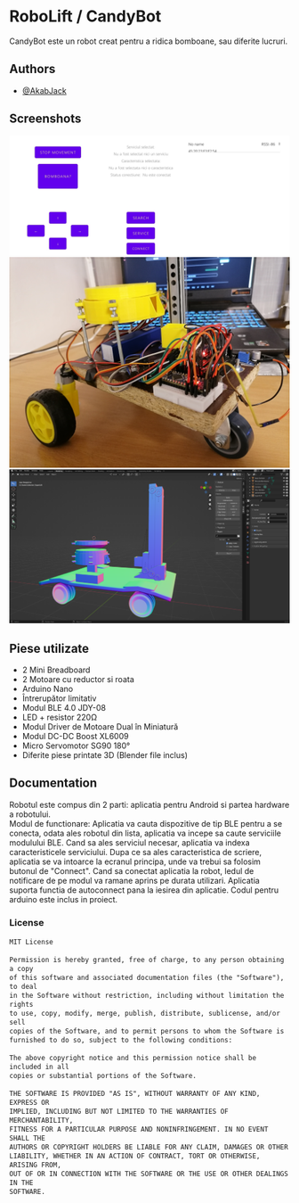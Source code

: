 
# RoboLift / CandyBot

CandyBot este un robot creat pentru a ridica bomboane, sau diferite lucruri.

## Authors

- [@AkabJack](https://github.com/AkabJack)


## Screenshots

![App Screenshot](https://github.com/AkabJack/RoboLift/blob/master/app.jpg?raw=true)  
![Robot Screenshot](https://github.com/AkabJack/RoboLift/blob/master/robot.jpg?raw=false)  
![Robot Blender File](https://github.com/AkabJack/RoboLift/blob/master/modelRobot.png?raw=false)  
## Piese utilizate

- 2 Mini Breadboard
- 2 Motoare cu reductor si roata
- Arduino Nano
- Întrerupător limitativ
- Modul BLE 4.0 JDY-08
- LED + resistor 220Ω
- Modul Driver de Motoare Dual în Miniatură
- Modul DC-DC Boost XL6009
- Micro Servomotor SG90 180°
- Diferite piese printate 3D (Blender file inclus)


## Documentation

Robotul este compus din 2 parti: aplicatia pentru Android si partea hardware a robotului.  
Modul de functionare: Aplicatia va cauta dispozitive de tip BLE pentru a se conecta, odata ales robotul din lista, aplicatia va incepe sa caute serviciile modulului BLE.
Cand sa ales serviciul necesar, aplicatia va indexa caracteristicele serviciului.
Dupa ce sa ales caracteristica de scriere, aplicatia se va intoarce la ecranul principa, unde va trebui sa folosim butonul de "Connect".
Cand sa conectat aplicatia la robot, ledul de notificare de pe modul va ramane aprins pe durata utilizari. Aplicatia suporta functia de autoconnect pana la iesirea din aplicatie.
Codul pentru arduino este inclus in proiect.
### License

    MIT License

    Permission is hereby granted, free of charge, to any person obtaining a copy
    of this software and associated documentation files (the "Software"), to deal
    in the Software without restriction, including without limitation the rights
    to use, copy, modify, merge, publish, distribute, sublicense, and/or sell
    copies of the Software, and to permit persons to whom the Software is
    furnished to do so, subject to the following conditions:

    The above copyright notice and this permission notice shall be included in all
    copies or substantial portions of the Software.

    THE SOFTWARE IS PROVIDED "AS IS", WITHOUT WARRANTY OF ANY KIND, EXPRESS OR
    IMPLIED, INCLUDING BUT NOT LIMITED TO THE WARRANTIES OF MERCHANTABILITY,
    FITNESS FOR A PARTICULAR PURPOSE AND NONINFRINGEMENT. IN NO EVENT SHALL THE
    AUTHORS OR COPYRIGHT HOLDERS BE LIABLE FOR ANY CLAIM, DAMAGES OR OTHER
    LIABILITY, WHETHER IN AN ACTION OF CONTRACT, TORT OR OTHERWISE, ARISING FROM,
    OUT OF OR IN CONNECTION WITH THE SOFTWARE OR THE USE OR OTHER DEALINGS IN THE
    SOFTWARE.

